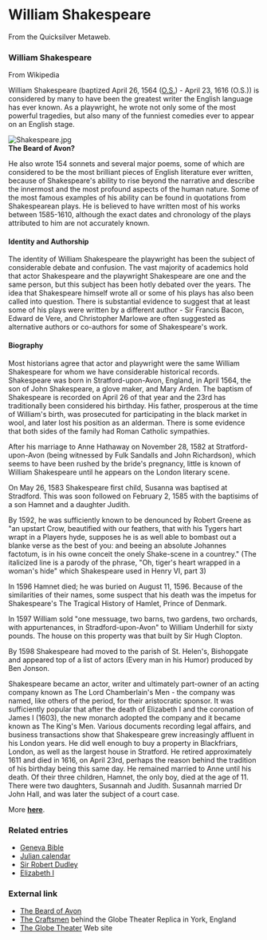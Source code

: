 
# William Shakespeare

From the Quicksilver Metaweb.


### William Shakespeare


From Wikipedia

William Shakespeare (baptized April 26, 1564 ([O.S.](/julian-calendar)) - April 23, 1616 (O.S.)) is considered by many to have been the greatest writer the English language has ever known. As a playwright, he wrote not only some of the most powerful tragedies, but also many of the funniest comedies ever to appear on an English stage.

![Shakespeare.jpg](/https://web.archive.org/web/20060725232141im_/http://upload.wikimedia.org/wikipedia/commons/a/a2/Shakespeare.jpg)  
**The Beard of Avon?**

He also wrote 154 sonnets and several major poems, some of which are considered to be the most brilliant pieces of English literature ever written, because of Shakespeare's ability to rise beyond the narrative and describe the innermost and the most profound aspects of the human nature. Some of the most famous examples of his ability can be found in quotations from Shakespearean plays. He is believed to have written most of his works between 1585-1610, although the exact dates and chronology of the plays attributed to him are not accurately known.

#### Identity and Authorship


The identity of William Shakespeare the playwright has been the subject of considerable debate and confusion. The vast majority of academics hold that actor Shakespeare and the playwright Shakespeare are one and the same person, but this subject has been hotly debated over the years. The idea that Shakespeare himself wrote all or some of his plays has also been called into question. There is substantial evidence to suggest that at least some of his plays were written by a different author - Sir Francis Bacon, Edward de Vere, and Christopher Marlowe are often suggested as alternative authors or co-authors for some of Shakespeare's work.

#### Biography


Most historians agree that actor and playwright were the same William Shakespeare for whom we have considerable historical records. Shakespeare was born in Stratford-upon-Avon, England, in April 1564, the son of John Shakespeare, a glove maker, and Mary Arden. The baptism of Shakespeare is recorded on April 26 of that year and the 23rd has traditionally been considered his birthday. His father, prosperous at the time of William's birth, was prosecuted for participating in the black market in wool, and later lost his position as an alderman. There is some evidence that both sides of the family had Roman Catholic sympathies. 

After his marriage to Anne Hathaway on November 28, 1582 at Stratford-upon-Avon (being witnessed by Fulk Sandalls and John Richardson), which seems to have been rushed by the bride's pregnancy, little is known of William Shakespeare until he appears on the London literary scene. 

On May 26, 1583 Shakespeare first child, Susanna was baptised at Stradford. This was soon followed on February 2, 1585 with the baptisims of a son Hamnet and a daughter Judith. 

By 1592, he was sufficiently known to be denounced by Robert Greene as "an upstart Crow, beautified with our feathers, that with his Tygers hart wrapt in a Players hyde, supposes he is as well able to bombast out a blanke verse as the best of you: and beeing an absolute Johannes factotum, is in his owne conceit the onely Shake-scene in a countrey." (The italicized line is a parody of the phrase, "Oh, tiger's heart wrapped in a woman's hide" which Shakespeare used in Henry VI, part 3) 

In 1596 Hamnet died; he was buried on August 11, 1596. Because of the similarities of their names, some suspect that his death was the impetus for Shakespeare's The Tragical History of Hamlet, Prince of Denmark. 

In 1597 William sold "one messuage, two barns, two gardens, two orchards, with appurtenances, in Stradford-upon-Avon" to William Underhill for sixty pounds. The house on this property was that built by Sir Hugh Clopton. 

By 1598 Shakespeare had moved to the parish of St. Helen's, Bishopgate and appeared top of a list of actors (Every man in his Humor) produced by Ben Jonson. 

Shakespeare became an actor, writer and ultimately part-owner of an acting company known as The Lord Chamberlain's Men - the company was named, like others of the period, for their aristocratic sponsor. It was sufficiently popular that after the death of Elizabeth I and the coronation of James I (1603), the new monarch adopted the company and it became known as The King's Men. Various documents recording legal affairs, and business transactions show that Shakespeare grew increasingly affluent in his London years. He did well enough to buy a property in Blackfriars, London, as well as the largest house in Stratford. He retired approximately 1611 and died in 1616, on April 23rd, perhaps the reason behind the tradition of his birthday being this same day. He remained married to Anne until his death. Of their three children, Hamnet, the only boy, died at the age of 11. There were two daughters, Susannah and Judith. Susannah married Dr John Hall, and was later the subject of a court case. 

More **[here](/http-en2-wikipedia-org-wiki-william-shakespear)**.

### Related entries


* [Geneva Bible](/geneva-bible)
* [Julian calendar](/julian-calendar)
* [Sir Robert Dudley](/sir-robert-dudley)
* [Elizabeth I](/elizabeth-i-of-england)


### External link


* [The Beard of Avon](/http-www-theatermania-com-content-news-cfm-int-news-id-4120)
* [The Craftsmen](/http-www-mccurdyco-com-page3-html) behind the Globe Theater Replica in York, England
* [The Globe Theater](/http-www-shakespeares-globe-org) Web site
